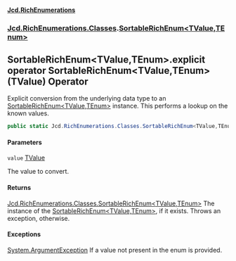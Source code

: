 #### [Jcd.RichEnumerations](index.md 'index')

### [Jcd.RichEnumerations.Classes](Jcd.RichEnumerations.Classes.md 'Jcd.RichEnumerations.Classes').[SortableRichEnum&lt;TValue,TEnum&gt;](Jcd.RichEnumerations.Classes.SortableRichEnum_TValue,TEnum_.md 'Jcd.RichEnumerations.Classes.SortableRichEnum<TValue,TEnum>')

## SortableRichEnum<TValue,TEnum>.explicit operator SortableRichEnum<TValue,TEnum>(TValue) Operator

Explicit conversion from the underlying data type to an [SortableRichEnum&lt;TValue,TEnum&gt;](Jcd.RichEnumerations.Classes.SortableRichEnum_TValue,TEnum_.md 'Jcd.RichEnumerations.Classes.SortableRichEnum<TValue,TEnum>')
instance. This performs a lookup on the known values.

```csharp
public static Jcd.RichEnumerations.Classes.SortableRichEnum<TValue,TEnum> explicit operator SortableRichEnum<TValue,TEnum>(TValue value);
```

#### Parameters

<a name='Jcd.RichEnumerations.Classes.SortableRichEnum_TValue,TEnum_.op_ExplicitJcd.RichEnumerations.Classes.SortableRichEnum_TValue,TEnum_(TValue).value'></a>

`value` [TValue](Jcd.RichEnumerations.Classes.SortableRichEnum_TValue,TEnum_.md#Jcd.RichEnumerations.Classes.SortableRichEnum_TValue,TEnum_.TValue 'Jcd.RichEnumerations.Classes.SortableRichEnum<TValue,TEnum>.TValue')

The value to convert.

#### Returns

[Jcd.RichEnumerations.Classes.SortableRichEnum&lt;](Jcd.RichEnumerations.Classes.SortableRichEnum_TValue,TEnum_.md 'Jcd.RichEnumerations.Classes.SortableRichEnum<TValue,TEnum>')[TValue](Jcd.RichEnumerations.Classes.SortableRichEnum_TValue,TEnum_.md#Jcd.RichEnumerations.Classes.SortableRichEnum_TValue,TEnum_.TValue 'Jcd.RichEnumerations.Classes.SortableRichEnum<TValue,TEnum>.TValue')[,](Jcd.RichEnumerations.Classes.SortableRichEnum_TValue,TEnum_.md 'Jcd.RichEnumerations.Classes.SortableRichEnum<TValue,TEnum>')[TEnum](Jcd.RichEnumerations.Classes.SortableRichEnum_TValue,TEnum_.md#Jcd.RichEnumerations.Classes.SortableRichEnum_TValue,TEnum_.TEnum 'Jcd.RichEnumerations.Classes.SortableRichEnum<TValue,TEnum>.TEnum')[&gt;](Jcd.RichEnumerations.Classes.SortableRichEnum_TValue,TEnum_.md 'Jcd.RichEnumerations.Classes.SortableRichEnum<TValue,TEnum>')
The instance of the [SortableRichEnum&lt;TValue,TEnum&gt;](Jcd.RichEnumerations.Classes.SortableRichEnum_TValue,TEnum_.md 'Jcd.RichEnumerations.Classes.SortableRichEnum<TValue,TEnum>'), if it exists.
Throws an exception, otherwise.

#### Exceptions

[System.ArgumentException](https://docs.microsoft.com/en-us/dotnet/api/System.ArgumentException 'System.ArgumentException')
If a value not present in the enum is provided.